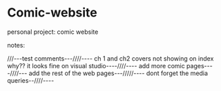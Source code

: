 # Comic-website
personal project: comic website


notes: 

///---test comments---////----
ch 1 and ch2 covers not showing on index why?? it looks fine on visual studio----////----
add more comic pages----////---
add the rest of the web pages---/////----
dont forget the media queries--////----
